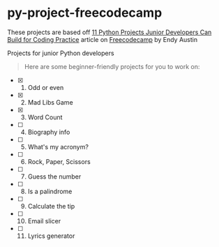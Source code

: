# py-project-freecodecamp
These projects are based off [11 Python Projects Junior Developers Can Build for Coding Practice](https://www.freecodecamp.org/news/python-projects-junior-developer) article on [Freecodecamp](https://freecodecamp.org) by Endy Austin

Projects for junior Python developers
> Here are some beginner-friendly projects for you to work on:

- [x] 1. Odd or even 
- [X] 2. Mad Libs Game
- [x] 3. Word Count
- [ ] 4. Biography info
- [ ] 5. What's my acronym?
- [ ] 6. Rock, Paper, Scissors
- [ ] 7. Guess the number
- [ ] 8. Is a palindrome
- [ ] 9. Calculate the tip
- [ ] 10. Email slicer
- [ ] 11. Lyrics generator
